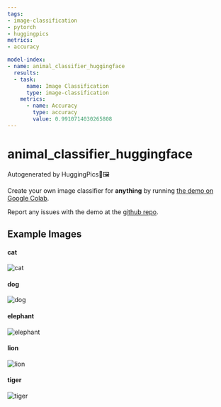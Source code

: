 ```yaml
---
tags:
- image-classification
- pytorch
- huggingpics
metrics:
- accuracy

model-index:
- name: animal_classifier_huggingface
  results:
  - task:
      name: Image Classification
      type: image-classification
    metrics:
      - name: Accuracy
        type: accuracy
        value: 0.9910714030265808
---
```


# animal_classifier_huggingface


Autogenerated by HuggingPics🤗🖼️

Create your own image classifier for **anything** by running [the demo on Google Colab](https://colab.research.google.com/github/nateraw/huggingpics/blob/main/HuggingPics.ipynb).

Report any issues with the demo at the [github repo](https://github.com/nateraw/huggingpics).


## Example Images


#### cat

![cat](images/cat.jpg)

#### dog

![dog](images/dog.jpg)

#### elephant

![elephant](images/elephant.jpg)

#### lion

![lion](images/lion.jpg)

#### tiger

![tiger](images/tiger.jpg)